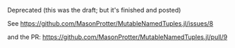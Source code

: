 Deprecated (this was the draft; but it's finished and posted)

See https://github.com/MasonProtter/MutableNamedTuples.jl/issues/8

and the PR: https://github.com/MasonProtter/MutableNamedTuples.jl/pull/9
